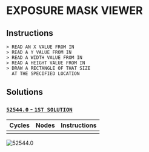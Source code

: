 # EXPOSURE MASK VIEWER

## Instructions

```
> READ AN X VALUE FROM IN
> READ A Y VALUE FROM IN
> READ A WIDTH VALUE FROM IN
> READ A HEIGHT VALUE FROM IN
> DRAW A RECTANGLE OF THAT SIZE
  AT THE SPECIFIED LOCATION
```

## Solutions

### [`52544.0` - `1ST SOLUTION`](52544.0.txt)

| Cycles | Nodes | Instructions |
| :----: | :---: | :----------: |
|        |       |              |

![52544.0](52544.0.jpg?raw=true)

